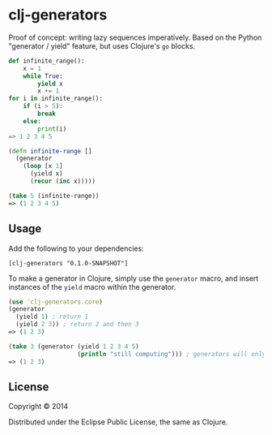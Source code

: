 # clj-generators

Proof of concept: writing lazy sequences imperatively. Based on the Python "generator / yield" feature, but uses Clojure's `go` blocks.

```python
def infinite_range():
	x = 1
	while True:
		yield x
		x += 1
for i in infinite_range():
	if (i > 5):
		break
	else:
		print(i)
=> 1 2 3 4 5
```

```clojure
(defn infinite-range []
  (generator
    (loop [x 1]
	  (yield x)
	  (recur (inc x)))))

(take 5 (infinite-range))
=> (1 2 3 4 5)
```

## Usage

Add the following to your dependencies:

	[clj-generators "0.1.0-SNAPSHOT"]

To make a generator in Clojure, simply use the `generator` macro, and insert instances of the `yield` macro
within the generator.

```clojure
(use 'clj-generators.core)
(generator
  (yield 1) ; return 1
  (yield 2 3)) ; return 2 and then 3
=> (1 2 3)

(take 3 (generator (yield 1 2 3 4 5)
                   (println "still computing"))) ; generators will only compute when values are requested
=> (1 2 3)
```

## License

Copyright © 2014

Distributed under the Eclipse Public License, the same as Clojure.
